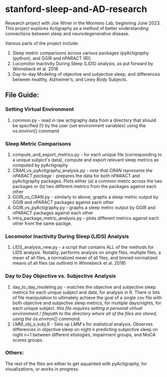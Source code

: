 # stanford-sleep-and-AD-research
Research project with Joe Winer in the Mormino Lab, beginning June 2023. 
This project explores Actigraphy as a method of better understanding connections between sleep and neurodegenerative disease. 

Various parts of the project include:  
1) Sleep metric comparisons across various packages (pyActigraphy (python), and GGIR and nPARACT (R))
2) Locomotor Inactivity During Sleep (LIDS) analysis, as put forward by Winnebeck et al. 2018
3) Day-to-day Modeling of objective and subjective sleep, and differences between healthy, Alzheimer’s, and Lewy Body Subjects.

## File Guide:
### Setting Virtual Environment
1) common.py - read in raw actigraphy data from a directory that should be specified (!) by the user (set environment variables) using the os.environ[] command <br>
   
### Sleep Metric Comparisons
1) compute_and_export_metrics.py - for each unique file (corresponding to a unique subject's data), compute and export relevant sleep metrics as computed by pyActigraphy
2) CRAN_vs_pyActigraphy_analysis.py - *note that CRAN represents the nPARACT package* - prepares the data for both nPARACT and pyActigraphy packages. Plots either (a) a common metric across the two packages or (b) two different metrics from the packages against each other
3) GGIR_vs_CRAN.py - similarly to above, graphs a sleep metric output by GGIR and nPARACT packages against each other
4) GGIR_vs_pyActigraphy.py - graphs a sleep metric output by GGIR and nPARACT packages against each other
5) intra_package_metric_analysis.py - plots different metrics against each other from the same packge. <br>

### Locomotor Inactivity During Sleep (LIDS) Analysis 
1) LIDS_analysis_new.py - a script that contains ALL of the methods for LIDS analysis. Notably, performs analysis on single files, multiple files, a mean of all files, a normalized mean of all files, and binned normalized means of all files (as outlined in Winnebeck et al. 2018)

### Day to Day Objective vs. Subjective Analysis 
1) day_to_day_modeling.py - matches the objective and subjective sleep metrics for each unique subject and date, for analysis in R. There is lots of file manipulation to ultimately achieve the goal of a single csv file with both objective and subjective sleep metrics, for multiple days/nights, for each unique subject. *this file requires setting a personal virtual environment / filepath to the directory where all of the files are stored, using the os.environ[] command.*
2) LMM_obj_v_subj.R - Sets up LMM's for statistical analysis. Observes differences in objective sleep on night n predicting subjective sleep on night n+1 between different etiologies, impairment groups, and MoCA scores groups. 

### Others: 
The rest of the files are either to get aquainted with pyActigraphy, for visualizations, or works in progress.




